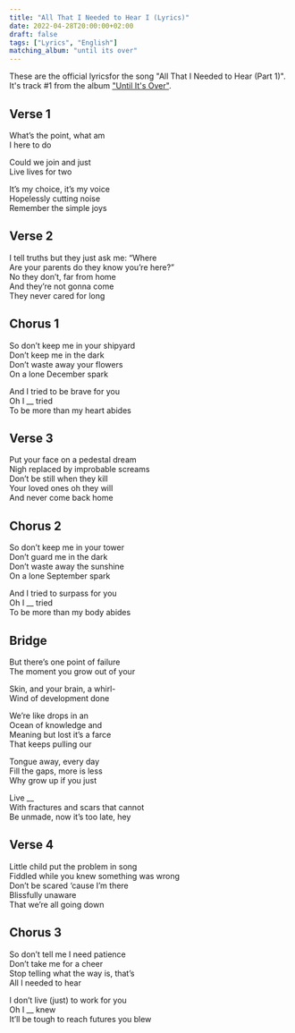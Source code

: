 ```yaml
---
title: "All That I Needed to Hear I (Lyrics)"
date: 2022-04-28T20:00:00+02:00
draft: false
tags: ["Lyrics", "English"]
matching_album: "until its over"
---
```


These are the official lyricsfor the song "All That I Needed to Hear (Part 1)". It's track #1 from the album ["Until It's Over"](/albums/until-its-over).

## Verse 1 
What’s the point, what am  
I here to do

Could we join and just  
Live lives for two

It’s my choice, it’s my voice  
Hopelessly cutting noise  
Remember the simple joys

## Verse 2
I tell truths but they just ask me: “Where  
Are your parents do they know you’re here?”  
No they don’t, far from home  
And they’re not gonna come  
They never cared for long

## Chorus 1
So don’t keep me in your shipyard  
Don’t keep me in the dark  
Don’t waste away your flowers  
On a lone December spark

And I tried to be brave for you  
Oh I __ tried  
To be more than my heart abides

## Verse 3
Put your face on a pedestal dream  
Nigh replaced by improbable screams  
Don’t be still when they kill  
Your loved ones oh they will  
And never come back home

## Chorus 2
So don’t keep me in your tower  
Don’t guard me in the dark  
Don’t waste away the sunshine  
On a lone September spark  

And I tried to surpass for you  
Oh I __ tried  
To be more than my body abides

## Bridge
But there’s one point of failure  
The moment you grow out of your  
  
Skin, and your brain, a whirl-  
Wind of development done

We’re like drops in an  
Ocean of knowledge and  
Meaning but lost it’s a farce  
That keeps pulling our

Tongue away, every day   
Fill the gaps, more is less  
Why grow up if you just

Live __  
With fractures and scars that cannot  
Be unmade, now it’s too late, hey

## Verse 4
Little child put the problem in song  
Fiddled while you knew something was wrong  
Don’t be scared ‘cause I’m there  
Blissfully unaware  
That we’re all going down

## Chorus 3
So don’t tell me I need patience  
Don’t take me for a cheer  
Stop telling what the way is, that’s  
All I needed to hear  

I don’t live (just) to work for you  
Oh I __ knew  
It’ll be tough to reach futures you blew
